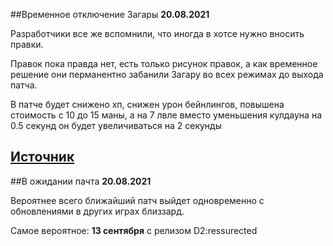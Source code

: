##Временное отключение Загары
__20.08.2021__

Разработчики все же вспомнили, что иногда в хотсе нужно вносить правки.

Правок пока правда нет, есть только рисунок правок, а как временное решение они перманентно забанили Загару во всех режимах до выхода патча.

В патче будет снижено хп, снижен урон бейнлингов, повышена стоимость с 10 до 15 маны, а на 7 лвле вместо уменьшения кулдауна на 0.5 секунд он будет увеличиваться на 2 секунды

[Источник](https://www.reddit.com/r/heroesofthestorm/comments/p7sy3z/temporarily_disabling_zagara/)
---
##В ожидании пачта
__20.08.2021__

Вероятнее всего ближайший патч выйдет одновременно с обновлениями в других играх близзард.

Самое вероятное: **13 сентября** с релизом D2:ressurected
